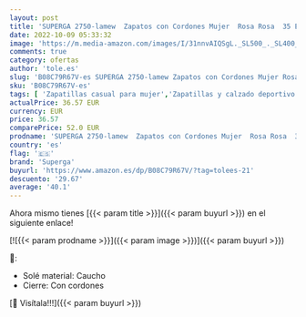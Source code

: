 ```yaml
---
layout: post
title: 'SUPERGA 2750-lamew  Zapatos con Cordones Mujer  Rosa Rosa  35 EU'
date: 2022-10-09 05:33:32
image: 'https://m.media-amazon.com/images/I/31nnvAIQSgL._SL500_._SL400_.jpg'
comments: true
category: ofertas
author: 'tole.es'
slug: 'B08C79R67V-es SUPERGA 2750-lamew Zapatos con Cordones Mujer Rosa Rosa 35 EU'
sku: 'B08C79R67V-es'
tags: [ 'Zapatillas casual para mujer','Zapatillas y calzado deportivo para mujer','Zapatos','Zapatos para mujer','Zapatos y complementos','superga','zapatos','🇪🇸', ]
actualPrice: 36.57 EUR
currency: EUR
price: 36.57
comparePrice: 52.0 EUR
prodname: 'SUPERGA 2750-lamew  Zapatos con Cordones Mujer  Rosa Rosa  35 EU'
country: 'es'
flag: '🇪🇸'
brand: 'Superga'
buyurl: 'https://www.amazon.es/dp/B08C79R67V/?tag=tolees-21'
descuento: '29.67'
average: '40.1'
---
```


Ahora mismo tienes [{{< param title >}}]({{< param buyurl >}}) en el siguiente enlace!

[![{{< param prodname >}}]({{< param image >}})]({{< param buyurl >}})

🔎:

- Solé material: Caucho
- Cierre: Con cordones

[🛒 Visítala!!!]({{< param buyurl >}})
